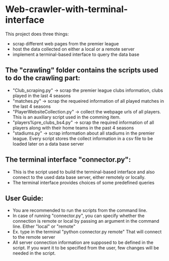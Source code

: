 # Web-crawler-with-terminal-interface
This project does three things: 
- scrap different web pages from the premier league
- host the data collected on either a local or a remote server
- implement a terminal-based interface to query the data base

## The "crawling" folder contains the scripts used to do the crawling part:
- "Club_scraping.py" -> scrap the premier league clubs information, clubs played in the last 4 seasons
- "matches.py" -> scrap the requeired information of all played matches in the last 4 seasons
- "PlayerWebsiteCollection.py" -> collect the webpage urls of all players. This is an auxiliary script used in the comming item.
- "players%pre_clubs_bs4.py" -> scrap the required information of all players along with their home teams in the past 4 seasons
- "stadiums.py" -> scrap information about all stadiums in the premier league.
Every script stores the collect information in a csv file to be loaded later on a data base server

## The terminal interface "connector.py":
- This is the script used to build the terminal-based interface and also connect to the used data base server, either remotely or locally.
- The terminal interface provides choices of some predefined queries

## User Guide:
- You are recommended to run the scripts from the command line.
- In case of running "connector.py", you can specify whether the connection is remote or local by passing an argument in the command line. Either "local" or "remote"
- Ex. type in the terminal "python connector.py remote" That will connect to the remote server
- All server connection information are supposed to be defined in the script. If you want it to be specified from the user, few changes will be needed in the script. 
